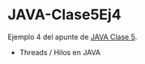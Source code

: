 # JAVA-Clase5Ej4

Ejemplo 4 del apunte de [JAVA Clase 5](https://profmatiasgarcia.com.ar/uploads/tutoriales/ClaseTeoricaJAVA5.pdf).
<ul>
  <li> Threads / Hilos en JAVA</li>
</ul>

